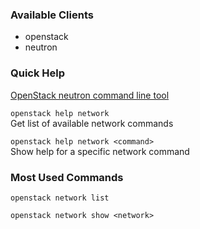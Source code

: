### Available Clients
* openstack
* neutron

### Quick Help
[OpenStack neutron command line tool](http://docs.openstack.org/developer/python-neutronclient)

`openstack help network`  
Get list of available network commands

`openstack help network <command>`  
Show help for a specific network command

### Most Used Commands
`openstack network list`  

`openstack network show <network>`  

